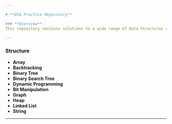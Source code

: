 ```yaml
---

# **DSA Practice Repository**

### **Overview**
This repository contains solutions to a wide range of Data Structures and Algorithms (DSA) problems, implemented in C++. The problems are categorized by topic for easy navigation and structured learning.

---
```


### **Structure**
- **Array**
- **Backtracking**
- **Binary Tree**
- **Binary Search Tree**
- **Dynamic Programming**
- **Bit Manipulation**
- **Graph**
- **Heap**
- **Linked List**
- **String**

---